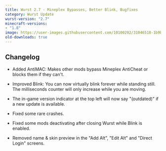 ```yaml
---
title: Wurst 2.7 - Mineplex Bypasses, Better Blink, Bugfixes
category: Wurst Update
wurst-version: "2.7"
minecraft-versions:
- "1.8"
image: https://user-images.githubusercontent.com/10100202/31046518-1b9bb1ea-a5fa-11e7-96fc-9ee0285cd9af.jpg
old-downloads: true
---
```

## Changelog

- Added AntiMAC: Makes other mods bypass Mineplex AntiCheat or blocks them if they can't.

- Improved Blink: You can now virtually blink forever while standing still. The milliseconds counter will only increase while you are moving.

- The in-game version indicator at the top left will now say "(outdated)" if a new update is available.

- Fixed some rare crashes.

- Fixed some mods deactivating after closing Wurst while Blink is enabled.

- Removed name & skin preview in the "Add Alt", "Edit Alt" and "Direct Login" screens.
